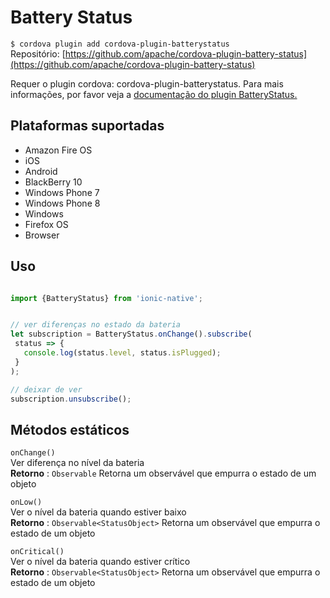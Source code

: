 Battery Status  
========

```$ cordova plugin add cordova-plugin-batterystatus```  
Repositório: [https://github.com/apache/cordova-plugin-battery-status](https://github.com/apache/cordova-plugin-battery-status)

Requer o plugin cordova: cordova-plugin-batterystatus. Para mais informações, por favor veja a [documentação do plugin BatteryStatus.](https://github.com/apache/cordova-plugin-battery-status)

Plataformas suportadas
-----
- Amazon Fire OS
- iOS
- Android  
- BlackBerry 10  
- Windows Phone 7
- Windows Phone 8
- Windows
- Firefox OS
- Browser   

Uso  
-----

``` javascript 

import {BatteryStatus} from 'ionic-native';


// ver diferenças no estado da bateria  
let subscription = BatteryStatus.onChange().subscribe(
 status => {
   console.log(status.level, status.isPlugged);
 }
);

// deixar de ver
subscription.unsubscribe();  
```

Métodos estáticos  
-----

``` onChange() ```  
Ver diferença no nível da bateria  
**Retorno** : ```Observable``` Retorna um observável que empurra o estado de um objeto

``` onLow() ```  
Ver o nível da bateria quando estiver baixo  
**Retorno** : ```Observable<StatusObject>``` Retorna um observável que empurra o estado de um objeto

``` onCritical() ```  
Ver o nível da bateria quando estiver crítico  
**Retorno** : ```Observable<StatusObject>``` Retorna um observável que empurra o estado de um objeto
